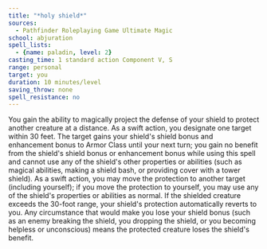 ```yaml
---
title: "*holy shield*"
sources:
  - Pathfinder Roleplaying Game Ultimate Magic
school: abjuration
spell_lists:
  - {name: paladin, level: 2}
casting_time: 1 standard action Component V, S
range: personal
target: you
duration: 10 minutes/level
saving_throw: none
spell_resistance: no
---
```


You gain the ability to magically project the defense of your shield to protect another creature at a distance. As a swift action, you designate one target within 30 feet. The target gains your shield's shield bonus and enhancement bonus to Armor Class until your next turn; you gain no benefit from the shield's shield bonus or enhancement bonus while using this spell and cannot use any of the shield's other properties or abilities (such as magical abilities, making a shield bash, or providing cover with a tower shield). As a swift action, you may move the protection to another target (including yourself); if you move the protection to yourself, you may use any of the shield's properties or abilities as normal. If the shielded creature exceeds the 30-foot range, your shield's protection automatically reverts to you. Any circumstance that would make you lose your shield bonus (such as an enemy breaking the shield, you dropping the shield, or you becoming helpless or unconscious) means the protected creature loses the shield's benefit.

